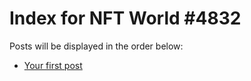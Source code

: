 # Index for NFT World #4832
Posts will be displayed in the order below:

- [Your first post](./001-first.md)

